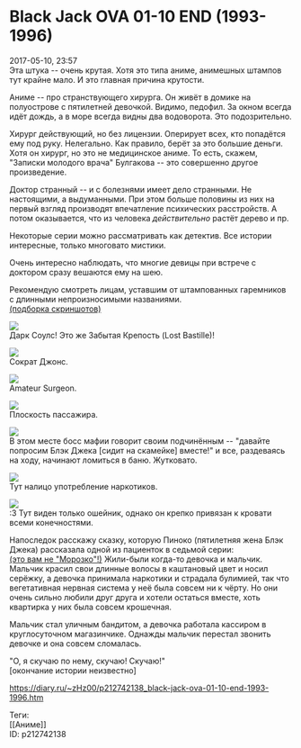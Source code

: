 Black Jack OVA 01-10 END (1993-1996)
=====================================

   
 2017-05-10, 23:57   
  Эта штука -- очень крутая. Хотя это типа аниме, анимешных штампов тут крайне мало. И это главная причина крутости.   
   
 Аниме -- про странствующего хирурга. Он живёт в домике на полуострове с пятилетней девочкой. Видимо, педофил. За окном всегда идёт дождь, а в море всегда видны два водоворота. Это подозрительно.   
   
 Хирург действующий, но без лицензии. Оперирует всех, кто попадётся ему под руку. Нелегально. Как правило, берёт за это большие деньги. Хотя он хирург, но это не медицинское аниме. То есть, скажем, "Записки молодого врача" Булгакова -- это совершенно другое произведение.   
   
 Доктор странный -- и с болезнями имеет дело странными. Не настоящими, а выдуманными. При этом больше половины из них на первый взгляд производят впечатление психических расстройств. А потом оказывается, что из человека  *действительно*  растёт дерево и пр.   
   
 Некоторые серии можно рассматривать как детектив. Все истории интересные, только многовато мистики.   
   
 Очень интересно наблюдать, что многие девицы при встрече с доктором сразу вешаются ему на шею.   
   
 Рекомендую смотреть лицам, уставшим от штампованных гаремников с длинными непроизносимыми названиями.   
  [(подборка скриншотов)](https://zHz00.diary.ru/p212742138.htm?index=1#linkmore212742138m1)      
    
  [![](https://i.imgur.com/P3QBfeyl.png)](https://i.imgur.com/P3QBfey.png)    
 Дарк Соулс! Это же Забытая Крепость (Lost Bastille)!   
   
  [![](https://i.imgur.com/5cpucbvl.png)](https://i.imgur.com/5cpucbv.png)    
 Сократ Джонс.   
   
  [![](https://i.imgur.com/qHrrjGDl.png)](https://i.imgur.com/qHrrjGD.png)    
 Amateur Surgeon.   
   
  [![](https://i.imgur.com/oYAavR2l.png)](https://i.imgur.com/oYAavR2.png)    
 Плоскость пассажира.   
   
  [![](https://i.imgur.com/a9JreXjl.png)](https://i.imgur.com/a9JreXj.png)    
 В этом месте босс мафии говорит своим подчинённым -- "давайте попросим Блэк Джека [сидит на скамейке] вместе!" и все, раздеваясь на ходу, начинают ломиться в баню. Жутковато.   
   
  [![](https://i.imgur.com/95xNZkbl.png)](https://i.imgur.com/95xNZkb.png)    
 Тут налицо употребление наркотиков.   
   
  [![](https://i.imgur.com/YiLx8Kql.png)](https://i.imgur.com/YiLx8Kq.png)    
 :3 Тут виден только ошейник, однако он крепко привязан к кровати всеми конечностями.   
   
    
     
   
 Напоследок расскажу сказку, которую Пиноко (пятилетняя жена Блэк Джека) рассказала одной из пациенток в седьмой серии:   
  [(это вам не "Морозко"!)](https://zHz00.diary.ru/p212742138.htm?index=2#linkmore212742138m2)    Жили-были когда-то девочка и мальчик. Мальчик красил свои длинные волосы в каштановый цвет и носил серёжку, а девочка принимала наркотики и страдала булимией, так что вегетативная нервная система у неё была совсем ни к чёрту. Но они очень сильно любили друг друга и хотели остаться вместе, хоть квартирка у них была совсем крошечная.   
   
 Мальчик стал уличным бандитом, а девочка работала кассиром в круглосуточном магазинчике. Однажды мальчик перестал звонить девочке и она совсем сломалась.   
   
 "О, я скучаю по нему, скучаю! Скучаю!"   
 [окончание истории неизвестно]   
     
    
 <https://diary.ru/~zHz00/p212742138_black-jack-ova-01-10-end-1993-1996.htm>   
   
 Теги:   
 [[Аниме]]   
 ID: p212742138